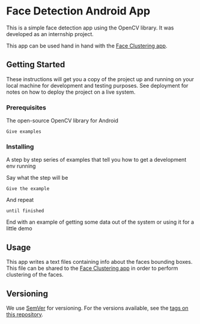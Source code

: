 # Face Detection Android App

This is a simple face detection app using the OpenCV library.
It was developed as an internship project.

This app can be used hand in hand with the [Face Clustering app](https://evcs.photoprintit.lan/maic/face-clustering-praktikumsprojekt).

## Getting Started

These instructions will get you a copy of the project up and running on your local machine for development and testing purposes. See deployment for notes on how to deploy the project on a live system.

### Prerequisites

The open-source OpenCV library for Android
```
Give examples
```

### Installing

A step by step series of examples that tell you how to get a development env running

Say what the step will be

```
Give the example
```

And repeat

```
until finished
```

End with an example of getting some data out of the system or using it for a little demo

## Usage

This app writes a text files containing info about the faces bounding boxes.
This file can be shared to the [Face Clustering app](https://evcs.photoprintit.lan/maic/face-clustering-praktikumsprojekt) in order to perform clustering of the faces.

## Versioning

We use [SemVer](http://semver.org/) for versioning. For the versions available, see the [tags on this repository](https://github.com/your/project/tags). 
